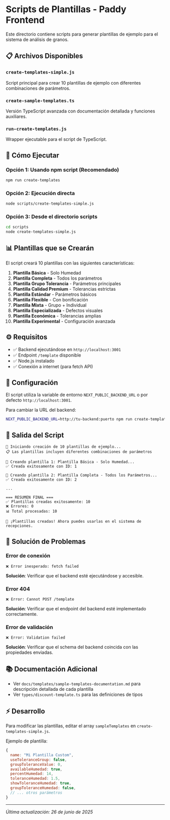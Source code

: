 # Scripts de Plantillas - Paddy Frontend

Este directorio contiene scripts para generar plantillas de ejemplo para el sistema de análisis de granos.

## 📋 Archivos Disponibles

### `create-templates-simple.js`
Script principal para crear 10 plantillas de ejemplo con diferentes combinaciones de parámetros.

### `create-sample-templates.ts`
Versión TypeScript avanzada con documentación detallada y funciones auxiliares.

### `run-create-templates.js`
Wrapper ejecutable para el script de TypeScript.

## 🚀 Cómo Ejecutar

### Opción 1: Usando npm script (Recomendado)
```bash
npm run create-templates
```

### Opción 2: Ejecución directa
```bash
node scripts/create-templates-simple.js
```

### Opción 3: Desde el directorio scripts
```bash
cd scripts
node create-templates-simple.js
```

## 📊 Plantillas que se Crearán

El script creará 10 plantillas con las siguientes características:

1. **Plantilla Básica** - Solo Humedad
2. **Plantilla Completa** - Todos los parámetros
3. **Plantilla Grupo Tolerancia** - Parámetros principales
4. **Plantilla Calidad Premium** - Tolerancias estrictas
5. **Plantilla Estándar** - Parámetros básicos
6. **Plantilla Flexible** - Con bonificación
7. **Plantilla Mixta** - Grupo + Individual
8. **Plantilla Especializada** - Defectos visuales
9. **Plantilla Económica** - Tolerancias amplias
10. **Plantilla Experimental** - Configuración avanzada

## ⚙️ Requisitos

- ✅ Backend ejecutándose en `http://localhost:3001`
- ✅ Endpoint `/template` disponible
- ✅ Node.js instalado
- ✅ Conexión a internet (para fetch API)

## 🔧 Configuración

El script utiliza la variable de entorno `NEXT_PUBLIC_BACKEND_URL` o por defecto `http://localhost:3001`.

Para cambiar la URL del backend:
```bash
NEXT_PUBLIC_BACKEND_URL=http://tu-backend:puerto npm run create-templates
```

## 📝 Salida del Script

```
🚀 Iniciando creación de 10 plantillas de ejemplo...
📋 Las plantillas incluyen diferentes combinaciones de parámetros

📝 Creando plantilla 1: Plantilla Básica - Solo Humedad...
✅ Creada exitosamente con ID: 1

📝 Creando plantilla 2: Plantilla Completa - Todos los Parámetros...
✅ Creada exitosamente con ID: 2

...

=== RESUMEN FINAL ===
✅ Plantillas creadas exitosamente: 10
❌ Errores: 0
📊 Total procesadas: 10

🎉 ¡Plantillas creadas! Ahora puedes usarlas en el sistema de recepciones.
```

## 🐛 Solución de Problemas

### Error de conexión
```
❌ Error inesperado: fetch failed
```
**Solución**: Verificar que el backend esté ejecutándose y accesible.

### Error 404
```
❌ Error: Cannot POST /template
```
**Solución**: Verificar que el endpoint del backend esté implementado correctamente.

### Error de validación
```
❌ Error: Validation failed
```
**Solución**: Verificar que el schema del backend coincida con las propiedades enviadas.

## 📚 Documentación Adicional

- Ver `docs/templates/sample-templates-documentation.md` para descripción detallada de cada plantilla
- Ver `types/discount-template.ts` para las definiciones de tipos

## ⚡ Desarrollo

Para modificar las plantillas, editar el array `sampleTemplates` en `create-templates-simple.js`.

Ejemplo de plantilla:
```javascript
{
  name: "Mi Plantilla Custom",
  useToleranceGroup: false,
  groupToleranceValue: 0,
  availableHumedad: true,
  percentHumedad: 14,
  toleranceHumedad: 1.5,
  showToleranceHumedad: true,
  groupToleranceHumedad: false,
  // ... otros parámetros
}
```

---

*Última actualización: 26 de junio de 2025*
